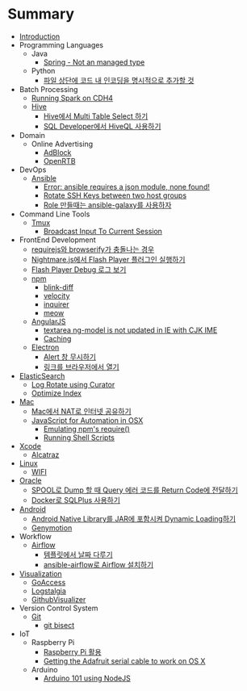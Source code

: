 # Summary

* [Introduction](README.md)
* Programming Languages
  * Java
    * [Spring - Not an managed type](java/spring-boot-not-an-managed-type.md)
  * Python
    * [파일 상단에 코드 내 인코딩을 명시적으로 추가할 것](airflow/d30c_c77c_c0c1_b2e8_c5d0_cf54_b4dc_b0b4_c778_cf54_.md)
* Batch Processing
  * [Running Spark on CDH4](spark/running_spark_on_cdh4.md)
  * [Hive](hive/readme.md)
     * [Hive에서 Multi Table Select 하기](hive/select-from-multi-tables-using-hive.md)
     * [SQL Developer에서 HiveQL 사용하기](hive/sql_developerc5d0_c11c_hiveql_c0ac_c6a9_d558_ae30.md)
* Domain
  * Online Advertising
    * [AdBlock](adblock/readme.md)
    * [OpenRTB](openrtb/readme.md)
* DevOps
  * [Ansible](ansible/readme.md)
    * [Error: ansible requires a json module, none found!](ansible/error_ansible_requires_a_json_module,_none_found.md)
    * [Rotate SSH Keys between two host groups](ansible/rotate_ssh_keys_between_two_host_groups.md)
    * [Role 만들때는 ansible-galaxy를 사용하자](ansible/role_b9cc_b4e4_b54c_b294_ansible_-_galaxy_b97c_c0a.md)
* Command Line Tools
  * [Tmux](tmux/readme.md)
     * [Broadcast Input To Current Session](tmux/broadcast_input_to_current_session.md)
* FrontEnd Development
  * [requirejs와 browserify가 충돌나는 경우](uncategorized/requirejsc640_browserify_ac00_cda9_b3cc_b098_b294_.md)
  * [Nightmare.js에서 Flash Player 플러그인 실행하기](nightmarejs/nightmarejsc5d0_c11c_flash_player_d50c_b7ec_adf8_c778_c2e4_d589_d558_ae30.md)
  * [Flash Player Debug 로그 보기](flash/turn-on-flash-debugger.md)
  * [npm](npm/readme.md)
    * [blink-diff](npm/blink-diff.md)
    * [velocity](npm/velocity.md)
    * [inquirer](npm/inquirer.md)
    * [meow](npm/meow.md)
  * [AngularJS](angularjs/readme.md)
     * [textarea ng-model is not updated in IE with CJK IME](angularjs/textarea_ng-model_is_not_updated_in_ie_with_cjk_im.md)
     * [Caching](angularjs/caching.md)
  * [Electron](electron/readme.md)
    * [Alert 창 무시하기](electron/alert_cc3d_bb34_c2dc_d558_ae30.md)
    * [링크를 브라우저에서 열기](electron/b9c1_d06c_b97c_be0c_b77c_c6b0_c800_c5d0_c11c_c5f4_.md)
* [ElasticSearch](elasticsearch/readme.md)
  * [Log Rotate using Curator](elasticsearch/log_rotate_using_curator.md)
  * [Optimize Index](elasticsearch/optimize_index.md)
* [Mac](mac/readme.md)
  * [Mac에서 NAT로 인터넷 공유하기](mac/macc5d0_c11c_nat_b85c_c778_d130_b137_acf5_c720_d55.md)
  * [JavaScript for Automation in OSX](javascript_for_automation_in_osx/readme.md)
    * [Emulating npm's require()](javascript_for_automation_in_osx/emulating_npms_require.md)
    * [Running Shell Scripts](javascript_for_automation_in_osx/running_shell_scripts.md)
* [Xcode](xcode/readme.md)
   * [Alcatraz](xcode/alcatraz.md)
* [Linux](linux/readme.md)
   * [WIFI](linux/wifi.md)
* [Oracle](oracle/readme.md)
   * [SPOOL로 Dump 할 때 Query 에러 코드를 Return Code에 전달하기](oracle/spoolb85c_dump_d560_b54c_query_c5d0_b7ec_cf54_b4dc.md)
   * [Docker로 SQLPlus 사용하기](oracle/dockerb85c_sqlplus_c0ac_c6a9_d558_ae30.md)
* [Android](android/readme.md)
   * [Android Native Library를 JAR에 포함시켜 Dynamic Loading하기](android/2013-02-21_android_native_libraryb97c_jar_c5d0_d3ec.md)
   * [Genymotion](android/2013-08-21_genymotion.md)
* Workflow
  * [Airflow](airflow/readme.md)
    * [템플릿에서 날짜 다루기](airflow/d15c_d50c_b9bf_c5d0_c11c_b0a0_c9dc_b2e4_b8e8_ae30.md)
    * [ansible-airflow로 Airflow 설치하기](airflow/ansible-airflow.md)
* [Visualization](visualization/readme.md)
  * [GoAccess](uncategorized/goaccess.md)
  * [Logstalgia](visualization/logstalgia.md)
  * [GithubVisualizer](visualization/githubvisualizer.md)
* Version Control System
  * [Git](git/readme.md)
    * [git bisect](git/git_bisect.md)
* IoT
  * Raspberry Pi
    * [Raspberry Pi 활용](raspberry_pi/2013-08-08_raspberry_pi.md)
    * [Getting the Adafruit serial cable to work on OS X](raspberry_pi/getting_the_adafruit_serial_cable_to_work_on_os_x.md)
  * Arduino
    * [Arduino 101 using NodeJS](arduino/2013-08-13_arduino_101_using_nodejs.md)
